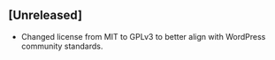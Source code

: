 ## [Unreleased]

- Changed license from MIT to GPLv3 to better align with WordPress community standards.
